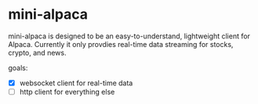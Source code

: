 # mini-alpaca

mini-alpaca is designed to be an easy-to-understand, lightweight client for Alpaca.  Currently it only provdies real-time data streaming for stocks, crypto, and news.

goals:
- [X] websocket client for real-time data
- [ ] http client for everything else

